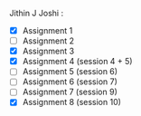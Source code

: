 Jithin J Joshi :
- [x] Assignment 1
- [ ] Assignment 2
- [x] Assignment 3
- [x] Assignment 4 (session 4 + 5)
- [ ] Assignment 5 (session 6)
- [ ] Assignment 6 (session 7)
- [ ] Assignment 7 (session 9)
- [x] Assignment 8 (session 10)